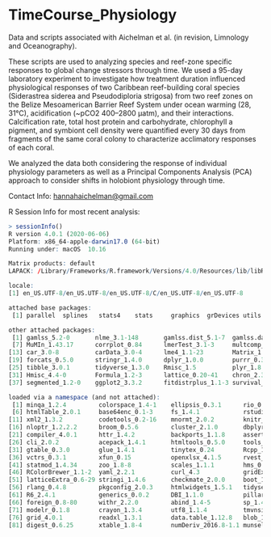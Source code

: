 # TimeCourse_Physiology
Data and scripts associated with Aichelman et al. (in revision, Limnology and Oceanography). 

These scripts are used to analyzing species and reef-zone specific responses to global change stressors through time. We used a 95-day laboratory experiment to investigate how treatment duration influenced physiological responses of two Caribbean reef-building coral species (Siderastrea siderea and Pseudodiploria strigosa) from two reef zones on the Belize Mesoamerican Barrier Reef System under ocean warming (28, 31°C), acidification (~pCO2 400–2800 µatm), and their interactions. Calcification rate, total host protein and carbohydrate, chlorophyll a pigment, and symbiont cell density were quantified every 30 days from fragments of the same coral colony to characterize acclimatory responses of each coral.

We analyzed the data both considering the response of individual physiology parameters as well as a Principal Components Analysis (PCA) approach to consider shifts in holobiont physiology through time.

Contact Info: hannahaichelman@gmail.com


R Session Info for most recent analysis:
``` r
> sessionInfo()
R version 4.0.1 (2020-06-06)
Platform: x86_64-apple-darwin17.0 (64-bit)
Running under: macOS  10.16

Matrix products: default
LAPACK: /Library/Frameworks/R.framework/Versions/4.0/Resources/lib/libRlapack.dylib

locale:
[1] en_US.UTF-8/en_US.UTF-8/en_US.UTF-8/C/en_US.UTF-8/en_US.UTF-8

attached base packages:
 [1] parallel  splines   stats4    stats     graphics  grDevices utils     datasets  methods   base     

other attached packages:
 [1] gamlss_5.2-0       nlme_3.1-148       gamlss.dist_5.1-7  gamlss.data_5.1-4  goft_1.3.6         sn_1.6-2          
 [7] MuMIn_1.43.17      corrplot_0.84      lmerTest_3.1-3     multcomp_1.4-13    TH.data_1.0-10     mvtnorm_1.1-1     
[13] car_3.0-8          carData_3.0-4      lme4_1.1-23        Matrix_1.2-18      cowplot_1.0.0      plotly_4.9.2.1    
[19] forcats_0.5.0      stringr_1.4.0      dplyr_1.0.0        purrr_0.3.4        readr_1.3.1        tidyr_1.1.0       
[25] tibble_3.0.1       tidyverse_1.3.0    Rmisc_1.5          plyr_1.8.6         lsmeans_2.30-0     emmeans_1.5.2-1   
[31] Hmisc_4.4-0        Formula_1.2-3      lattice_0.20-41    chron_2.3-56       lubridate_1.7.9    plotrix_3.7-8     
[37] segmented_1.2-0    ggplot2_3.3.2      fitdistrplus_1.1-3 survival_3.2-3     MASS_7.3-51.6     

loaded via a namespace (and not attached):
 [1] minqa_1.2.4         colorspace_1.4-1    ellipsis_0.3.1      rio_0.5.16          estimability_1.3   
 [6] htmlTable_2.0.1     base64enc_0.1-3     fs_1.4.1            rstudioapi_0.11     fansi_0.4.1        
[11] xml2_1.3.2          codetools_0.2-16    mnormt_2.0.2        knitr_1.29          jsonlite_1.7.1     
[16] nloptr_1.2.2.2      broom_0.5.6         cluster_2.1.0       dbplyr_1.4.4        png_0.1-7          
[21] compiler_4.0.1      httr_1.4.2          backports_1.1.8     assertthat_0.2.1    lazyeval_0.2.2     
[26] cli_2.0.2           acepack_1.4.1       htmltools_0.5.0     tools_4.0.1         coda_0.19-3        
[31] gtable_0.3.0        glue_1.4.1          tinytex_0.24        Rcpp_1.0.4.6        cellranger_1.1.0   
[36] vctrs_0.3.1         xfun_0.15           openxlsx_4.1.5      rvest_0.3.5         lifecycle_0.2.0    
[41] statmod_1.4.34      zoo_1.8-8           scales_1.1.1        hms_0.5.3           sandwich_2.5-1     
[46] RColorBrewer_1.1-2  yaml_2.2.1          curl_4.3            gridExtra_2.3       rpart_4.1-15       
[51] latticeExtra_0.6-29 stringi_1.4.6       checkmate_2.0.0     boot_1.3-25         zip_2.0.4          
[56] rlang_0.4.8         pkgconfig_2.0.3     htmlwidgets_1.5.1   tidyselect_1.1.0    magrittr_1.5       
[61] R6_2.4.1            generics_0.0.2      DBI_1.1.0           pillar_1.4.4        haven_2.3.1        
[66] foreign_0.8-80      withr_2.2.0         abind_1.4-5         sp_1.4-2            nnet_7.3-14        
[71] modelr_0.1.8        crayon_1.3.4        utf8_1.1.4          tmvnsim_1.0-2       jpeg_0.1-8.1       
[76] grid_4.0.1          readxl_1.3.1        data.table_1.12.8   blob_1.2.1          reprex_0.3.0       
[81] digest_0.6.25       xtable_1.8-4        numDeriv_2016.8-1.1 munsell_0.5.0       viridisLite_0.3.0 
```
